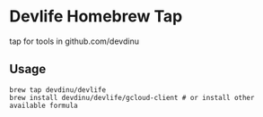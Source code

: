 # Devlife Homebrew Tap

tap for tools in github.com/devdinu

## Usage
```
brew tap devdinu/devlife
brew install devdinu/devlife/gcloud-client # or install other available formula
```
